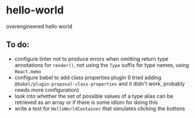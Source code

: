 # hello-world
overengineered hello world

## To do:
- configure linter not to produce errors when omitting return type annotations for `render()`, not using the `Type` suffix for type names, using `React.memo`
- configure babel to add class properties plugin (I tried adding `@babel/plugin-proposal-class-properties` and it didn't work, probably needs more configuration)
- look into whether the set of possible values of a type alias can be retrieved as an array or if there is some idiom for doing this
- write a test for `HelloWorldContainer` that simulates clicking the buttons
